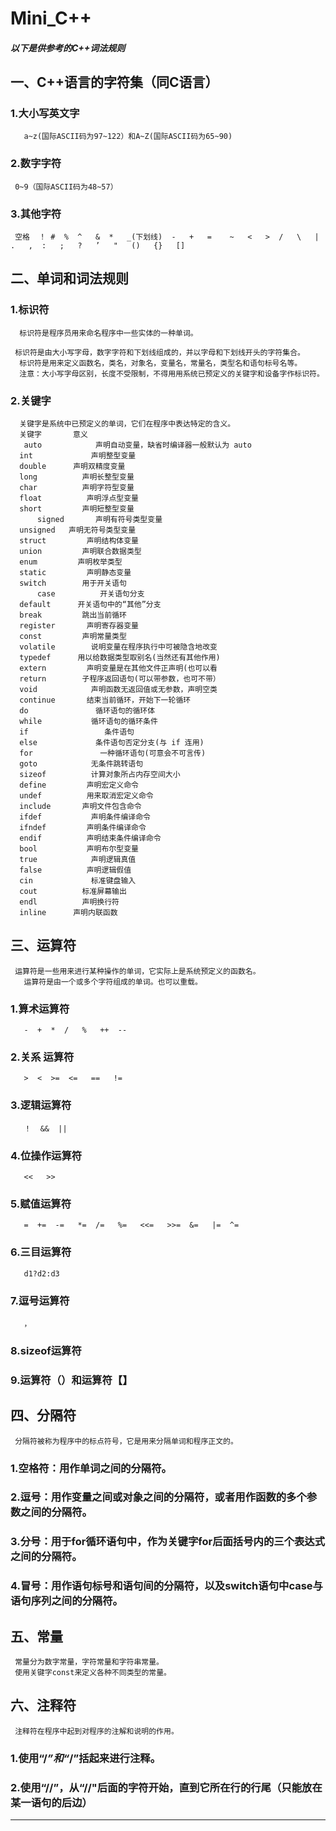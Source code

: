 # Mini_C++
##### 以下是供参考的C++词法规则

## 一、C++语言的字符集（同C语言）
###  1.大小写英文字 
       a~z(国际ASCII码为97~122）和A~Z(国际ASCII码为65~90)
###  2.数字字符
     0~9（国际ASCII码为48~57）
###  3.其他字符
     空格  ！ #  %  ^   &  *   _(下划线)  -   +   =    ~   <   >  /   \   |   .   ,  :   ;   ?   ’   "   ()   {}   []
## 二、单词和词法规则

###  1.标识符
      标识符是程序员用来命名程序中一些实体的一种单词。
      
     标识符是由大小写字母，数字字符和下划线组成的，并以字母和下划线开头的字符集合。
      标识符是用来定义函数名，类名，对象名，变量名，常量名，类型名和语句标号名等。
      注意：大小写字母区别，长度不受限制，不得用用系统已预定义的关键字和设备字作标识符。
###  2.关键字
      关键字是系统中已预定义的单词，它们在程序中表达特定的含义。
      关键字       意义
       auto            声明自动变量，缺省时编译器一般默认为 auto
      int             声明整型变量
      double      声明双精度变量
      long          声明长整型变量
      char          声明字符型变量
      float          声明浮点型变量
      short         声明短整型变量
          signed       声明有符号类型变量
      unsigned   声明无符号类型变量
      struct         声明结构体变量
      union         声明联合数据类型
      enum         声明枚举类型
      static         声明静态变量
      switch        用于开关语句
          case          开关语句分支
      default      开关语句中的“其他”分支
      break         跳出当前循环
      register       声明寄存器变量
      const         声明常量类型
      volatile        说明变量在程序执行中可被隐含地改变
      typedef      用以给数据类型取别名(当然还有其他作用)
      extern         声明变量是在其他文件正声明(也可以看
      return        子程序返回语句(可以带参数，也可不带）
      void            声明函数无返回值或无参数，声明空类
      continue       结束当前循环，开始下一轮循环
      do               循环语句的循环体
      while           循环语句的循环条件
      if                 条件语句
      else             条件语句否定分支(与 if 连用)
      for               一种循环语句(可意会不可言传)
      goto            无条件跳转语句
      sizeof          计算对象所占内存空间大小
      define         声明宏定义命令
      undef          用来取消宏定义命令
      include       声明文件包含命令
      ifdef           声明条件编译命令
      ifndef         声明条件编译命令
      endif          声明结束条件编译命令
      bool           声明布尔型变量
      true            声明逻辑真值
      false          声明逻辑假值
      cin             标准键盘输入
      cout          标准屏幕输出
      endl          声明换行符
      inline      声明内联函数
## 三、运算符
     运算符是一些用来进行某种操作的单词，它实际上是系统预定义的函数名。
       运算符是由一个或多个字符组成的单词。也可以重载。
### 1.算术运算符 
       -  +  *  /   %   ++  --
### 2.关系 运算符  
       >  <  >=  <=   ==   !=  
### 3.逻辑运算符   
       ！  &&  ||   
### 4.位操作运算符   
       <<   >>
### 5.赋值运算符  
       =  +=  -=   *=  /=   %=   <<=   >>=  &=   |=  ^=  
### 6.三目运算符
       d1?d2:d3
### 7.逗号运算符 
       ，
### 8.sizeof运算符
### 9.运算符（）和运算符【】
## 四、分隔符
     分隔符被称为程序中的标点符号，它是用来分隔单词和程序正文的。
### 1.空格符：用作单词之间的分隔符。
### 2.逗号：用作变量之间或对象之间的分隔符，或者用作函数的多个参数之间的分隔符。
### 3.分号：用于for循环语句中，作为关键字for后面括号内的三个表达式之间的分隔符。
### 4.冒号：用作语句标号和语句间的分隔符，以及switch语句中case与语句序列之间的分隔符。
## 五、常量
     常量分为数字常量，字符常量和字符串常量。
     使用关键字const来定义各种不同类型的常量。
## 六、注释符
     注释符在程序中起到对程序的注解和说明的作用。
### 1.使用“/*”和“*/”括起来进行注释。
### 2.使用“//”，从“//"后面的字符开始，直到它所在行的行尾（只能放在某一语句的后边）
--------------------- 
